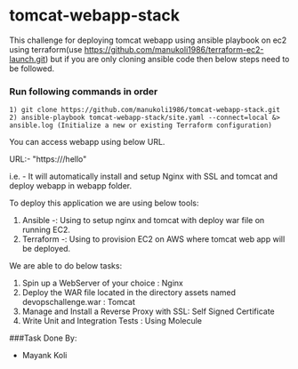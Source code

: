 # tomcat-webapp-stack
This challenge for deploying tomcat webapp using ansible playbook on ec2 using terraform(use https://github.com/manukoli1986/terraform-ec2-launch.git) but if you are only cloning ansible code then below steps need to be followed. 

### Run following commands in order
```
1) git clone https://github.com/manukoli1986/tomcat-webapp-stack.git
2) ansible-playbook tomcat-webapp-stack/site.yaml --connect=local &> ansible.log (Initialize a new or existing Terraform configuration)
```
You can access webapp using below URL.

URL:- "https://<Public IP>/hello"

i.e. - It will automatically install and setup Nginx with SSL and tomcat and deploy webapp in webapp folder.



To deploy this application we are using below tools:
1. Ansible -:  Using to setup nginx and tomcat with deploy war file on running EC2.
2. Terraform -: Using to provision EC2 on AWS where tomcat web app will be deployed.


We are able to do below tasks:
1. Spin up a WebServer of your choice : Nginx
2. Deploy the WAR file located in the directory assets named devopschallenge.war : Tomcat 
3. Manage and Install a Reverse Proxy with SSL: Self Signed Certificate
4. Write Unit and Integration Tests : Using Molecule



###Task Done By:
- Mayank Koli
